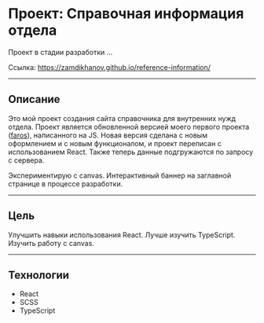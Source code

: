 # Проект: Справочная информация отдела

Проект в стадии разработки ...

Ссылка: https://zamdikhanov.github.io/reference-information/

---

## Описание

Это мой проект создания сайта справочника для внутренних нужд отдела.
Проект является обновленной версией моего первого проекта ([faros](https://zamdikhanov.github.io/Faros/pages/accessory.html)), написанного на JS. Новая версия сделана с новым оформлением и с новым функционалом, и проект переписан с использованием React. Также теперь данные подгружаются по запросу с сервера.

Экспериментирую с canvas. Интерактивный баннер на заглавной странице в процессе разработки.

---

## Цель

Улучшить навыки использования React. Лучше изучить TypeScript.
Изучить работу с canvas.

---

## Технологии

-   React
-   SCSS
-   TypeScript
